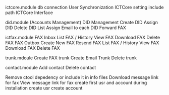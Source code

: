 ictcore.module
  db connection
  User Synchronization
  ICTCore setting
    include path
  ICTCore Interface

did.module (Accounts Management)
  DID Management
    Create DID
    Assign DID
    Delete DID
    List
    Assign Email to each DID
    Forward FAX

ictfax.module
  FAX Inbox
    List FAX / History
    View FAX
    Download FAX
    Delete FAX
  FAX Outbox
    Create New FAX
    Resend FAX
    List FAX / History
    View FAX
    Download FAX
    Delete FAX

trunk.mdoule
  Create FAX trunk
  Create Email Trunk
  Delete trunk

contact.module
  Add contact
  Delete contact
  
  
Remove ctool depedency or include it in info files
Download message link for fax
View message link for fax
create first usr and account during installation
create usr
create account
